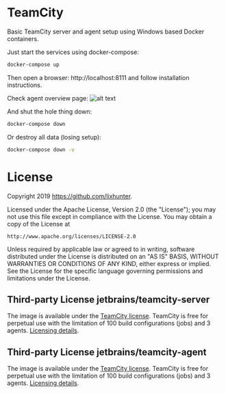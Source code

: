 # TeamCity

Basic TeamCity server and agent setup using Windows based Docker containers.

Just start the services using docker-compose:

```bash
docker-compose up
```

Then open a browser: http://localhost:8111 and follow installation instructions.

Check agent overview page: ![alt text](teamcity-agent.png "agent overview")

And shut the hole thing down:

```bash
docker-compose down
```

Or destroy all data (losing setup):

```bash
docker-compose down -v
```

# License

Copyright 2019 https://github.com/lixhunter.

Licensed under the Apache License, Version 2.0 (the "License");
you may not use this file except in compliance with the License.
You may obtain a copy of the License at

    http://www.apache.org/licenses/LICENSE-2.0

Unless required by applicable law or agreed to in writing, software
distributed under the License is distributed on an "AS IS" BASIS,
WITHOUT WARRANTIES OR CONDITIONS OF ANY KIND, either express or implied.
See the License for the specific language governing permissions and
limitations under the License.

## Third-party License jetbrains/teamcity-server

The image is available under the [TeamCity license](https://www.jetbrains.com/teamcity/buy/license.html). TeamCity is free for perpetual use with the limitation of 100 build configurations (jobs) and 3 agents. [Licensing details](https://confluence.jetbrains.com/display/TCDL/Licensing+Policy).

## Third-party License jetbrains/teamcity-agent

The image is available under the [TeamCity license](https://www.jetbrains.com/teamcity/buy/license.html). TeamCity is free for perpetual use with the limitation of 100 build configurations (jobs) and 3 agents. [Licensing details](https://confluence.jetbrains.com/display/TCDL/Licensing+Policy).
